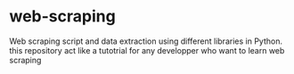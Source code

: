 # web-scraping
Web scraping script and data extraction using  different libraries in Python.
this repository act like a tutotrial for any developper who want to learn web scraping
